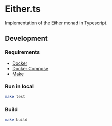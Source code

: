 # Either.ts

Implementation of the Either monad in Typescript.

## Development
### Requirements
- [Docker](https://docker.com)
- [Docker Compose](https://docs.docker.com/compose/)
- [Make](https://www.gnu.org/software/make/)

### Run in local
```bash
make test
```

### Build
```bash
make build
```